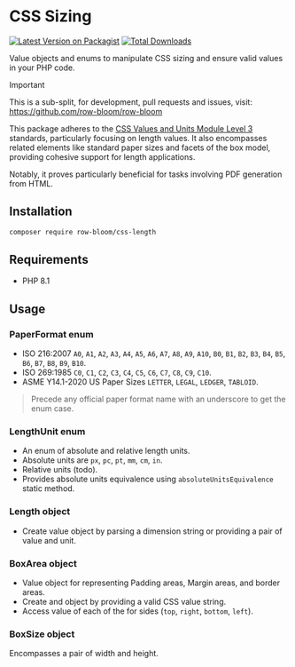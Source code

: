 # CSS Sizing

[![Latest Version on Packagist](https://img.shields.io/packagist/v/row-bloom/css-length.svg?style=flat-square)](https://packagist.org/packages/row-bloom/css-length)
[![Total Downloads](https://img.shields.io/packagist/dt/row-bloom/css-length.svg?style=flat-square)](https://packagist.org/packages/row-bloom/css-length)
<!-- [![Pest Action](https://img.shields.io/github/actions/workflow/status/row-bloom/css-length/run-tests.yml?branch=main&label=tests&style=flat-square)](https://github.com/row-bloom/css-length/actions?query=workflow%3Arun-tests+branch%3Amain)
[![Pint action](https://img.shields.io/github/actions/workflow/status/row-bloom/css-length/fix-php-code-style-issues.yml?branch=main&label=code%20style&style=flat-square)](https://github.com/row-bloom/css-length/actions?query=workflow%3A"Fix+PHP+code+style+issues"+branch%3Amain) -->

Value objects and enums to manipulate CSS sizing and ensure valid values in your PHP code.

> [!IMPORTANT]
> This is a sub-split, for development, pull requests and issues, visit: <https://github.com/row-bloom/row-bloom>

This package adheres to the [CSS Values and Units Module Level 3](https://www.w3.org/TR/css-values-3/#lengths) standards, particularly focusing on length values. It also encompasses related elements like standard paper sizes and facets of the box model, providing cohesive support for length applications.

Notably, it proves particularly beneficial for tasks involving PDF generation from HTML.

## Installation

```bash
composer require row-bloom/css-length
```

## Requirements

- PHP 8.1

## Usage

### PaperFormat enum

- ISO 216:2007 `A0`, `A1`, `A2`, `A3`, `A4`, `A5`, `A6`, `A7`, `A8`, `A9`, `A10`, `B0`, `B1`, `B2`, `B3`, `B4`, `B5`, `B6`, `B7`, `B8`, `B9`, `B10`.
- ISO 269:1985 `C0`, `C1`, `C2`, `C3`, `C4`, `C5`, `C6`, `C7`, `C8`, `C9`, `C10`.
- ASME Y14.1-2020 US Paper Sizes `LETTER`, `LEGAL`, `LEDGER`, `TABLOID`.

> Precede any official paper format name with an underscore to get the enum case.

### LengthUnit enum

- An enum of absolute and relative length units.
- Absolute units are `px`, `pc`, `pt`, `mm`, `cm`, `in`.
- Relative units (todo).
- Provides absolute units equivalence using `absoluteUnitsEquivalence` static method.

### Length object

- Create value object by parsing a dimension string or providing a pair of value and unit.

### BoxArea object

- Value object for representing Padding areas, Margin areas, and border areas.
- Create and object by providing a valid CSS value string.
- Access value of each of the for sides (`top`, `right`, `bottom`, `left`).

### BoxSize object

Encompasses a pair of width and height.
